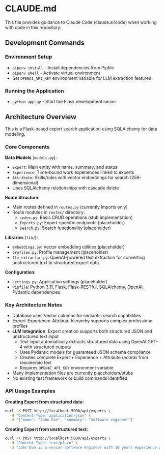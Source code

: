 # CLAUDE.md

This file provides guidance to Claude Code (claude.ai/code) when working with code in this repository.

## Development Commands

### Environment Setup
- `pipenv install` - Install dependencies from Pipfile
- `pipenv shell` - Activate virtual environment
- Set `OPENAI_API_KEY` environment variable for LLM extraction features

### Running the Application
- `python app.py` - Start the Flask development server

## Architecture Overview

This is a Flask-based expert search application using SQLAlchemy for data modeling.

### Core Components

**Data Models** (`models.py`):
- `Expert`: Main entity with name, summary, and status
- `Experience`: Time-bound work experiences linked to experts
- `Attribute`: Skills/roles with vector embeddings for search (256-dimensional)
- Uses SQLAlchemy relationships with cascade delete

**Route Structure**:
- Main routes defined in `routes.py` (currently imports only)
- Route modules in `routes/` directory:
  - `index.py`: Basic CRUD operations (stub implementation)
  - `Experts.py`: Expert-specific endpoints (placeholder)
  - `search.py`: Search functionality (placeholder)

**Libraries** (`lib/`):
- `embeddings.py`: Vector embedding utilities (placeholder)
- `profiles.py`: Profile management (placeholder)
- `llm_extractor.py`: OpenAI-powered text extraction for converting unstructured text to structured expert data

**Configuration**:
- `settings.py`: Application settings (placeholder)
- `Pipfile`: Python 3.11, Flask, Flask-RESTful, SQLAlchemy, OpenAI, Pydantic dependencies

### Key Architecture Notes

- Database uses Vector columns for semantic search capabilities
- Expert-Experience-Attribute hierarchy supports complex professional profiles
- **LLM Integration**: Expert creation supports both structured JSON and unstructured text input
  - Text input automatically extracts structured data using OpenAI GPT-4 with structured outputs
  - Uses Pydantic models for guaranteed JSON schema compliance
  - Creates complete Expert + Experience + Attribute records from resume/bio text
  - Requires `OPENAI_API_KEY` environment variable
- Many implementation files are currently placeholders/stubs
- No existing test framework or build commands identified

### API Usage Examples

**Creating Expert from structured data:**
```bash
curl -X POST http://localhost:5000/api/experts \
  -H "Content-Type: application/json" \
  -d '{"name": "John Doe", "summary": "Software engineer"}'
```

**Creating Expert from unstructured text:**
```bash
curl -X POST http://localhost:5000/api/experts \
  -H "Content-Type: text/plain" \
  -d "John Doe is a senior software engineer with 10 years experience at Google and Microsoft, specializing in Python, machine learning, and cloud architecture."
```